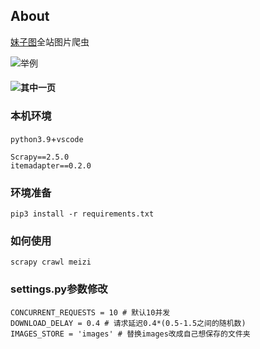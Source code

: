 ## About <a name = "about"></a>

[妹子图](https://www.mzitu.com/)全站图片爬虫

![举例](https://typora-1300715298.cos.ap-shanghai.myqcloud.com/uPic/image-20210711104354843.png)

#### ![其中一页](https://typora-1300715298.cos.ap-shanghai.myqcloud.com/uPic/image-20210711104317155.png)



### 本机环境

`python3.9`+`vscode`

```
Scrapy==2.5.0
itemadapter==0.2.0
```

### 环境准备


```
pip3 install -r requirements.txt
```

### 如何使用

```
scrapy crawl meizi
```

### settings.py参数修改

```
CONCURRENT_REQUESTS = 10 # 默认10并发
DOWNLOAD_DELAY = 0.4 # 请求延迟0.4*(0.5-1.5之间的随机数)
IMAGES_STORE = 'images' # 替换images改成自己想保存的文件夹
```
